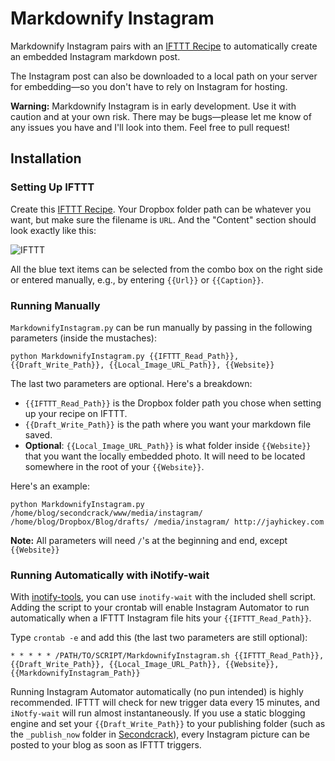 # Markdownify Instagram

Markdownify Instagram pairs with an [IFTTT Recipe](http://ifttt.com/recipes/49883) to automatically create an embedded Instagram markdown post. 

The Instagram post can also be downloaded to a local path on your server for embedding—so you don't have to rely on Instagram for hosting.

**Warning:** Markdownify Instagram is in early development. Use it with caution and at your own risk. There may be bugs—please let me know of any issues you have and I'll look into them. Feel free to pull request!

## Installation

### Setting Up IFTTT

Create this [IFTTT Recipe](http://ifttt.com/recipes/49883). Your Dropbox folder path can be whatever you want, but make sure the filename is `URL`. And the "Content" section should look exactly like this:

![IFTTT](https://raw.github.com/jayhickey/MarkdownifyInstagram/master/img/recipe.png)

 All the blue text items can be selected from the combo box on the right side or entered manually, e.g., by entering `{{Url}}` or `{{Caption}}`.

### Running Manually

`MarkdownifyInstagram.py` can be run manually by passing in the following parameters (inside the mustaches):

    python MarkdownifyInstagram.py {{IFTTT_Read_Path}}, {{Draft_Write_Path}}, {{Local_Image_URL_Path}}, {{Website}}

The last two parameters are optional. Here's a breakdown:

- `{{IFTTT_Read_Path}}` is the Dropbox folder path you chose when setting up your recipe on IFTTT. 
- `{{Draft_Write_Path}}` is the path where you want your markdown file saved.
- **Optional**: `{{Local_Image_URL_Path}}` is what folder inside `{{Website}}` that you want the locally embedded photo. It will need to be located somewhere in the root of your `{{Website}}`. 

Here's an example:

    python MarkdownifyInstagram.py /home/blog/secondcrack/www/media/instagram/ /home/blog/Dropbox/Blog/drafts/ /media/instagram/ http://jayhickey.com

**Note:** All parameters will need `/`'s at the beginning and end, except `{{Website}}`

### Running Automatically with iNotify-wait

With [inotify-tools](https://github.com/rvoicilas/inotify-tools/wiki), you can use `inotify-wait` with the included shell script. Adding the script to your crontab will enable Instagram Automator to run automatically when a IFTTT Instagram file hits your `{{IFTTT_Read_Path}}`. 

Type `crontab -e` and add this (the last two parameters are still optional):

    * * * * * /PATH/TO/SCRIPT/MarkdownifyInstagram.sh {{IFTTT_Read_Path}}, {{Draft_Write_Path}}, {{Local_Image_URL_Path}}, {{Website}}, {{MarkdownifyInstagram_Path}}

Running Instagram Automator automatically (no pun intended) is highly recommended. IFTTT will check for new trigger data every 15 minutes, and `iNotfy-wait` will run almost instantaneously. If you use a static blogging engine and set your `{{Draft_Write_Path}}` to your publishing folder (such as the `_publish_now` folder in [Secondcrack](https://github.com/marcoarment/secondcrack/blob/master/README.markdown)), every Instagram picture can be posted to your blog as soon as IFTTT triggers.



